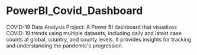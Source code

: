 # PowerBI_Covid_Dashboard
COVID-19 Data Analysis Project: A Power BI dashboard that visualizes COVID-19 trends using multiple datasets, including daily and latest case counts at global, country, and county levels. It provides insights for tracking and understanding the pandemic's progression.
